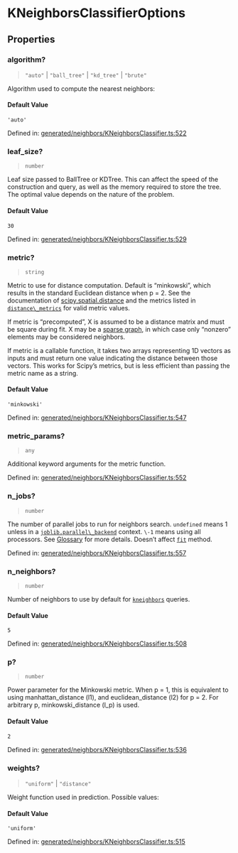 # KNeighborsClassifierOptions

## Properties

### algorithm?

> `"auto"` \| `"ball_tree"` \| `"kd_tree"` \| `"brute"`

Algorithm used to compute the nearest neighbors:

#### Default Value

`'auto'`

Defined in:  [generated/neighbors/KNeighborsClassifier.ts:522](https://github.com/transitive-bullshit/scikit-learn-ts/blob/92ab806/packages/sklearn/src/generated/neighbors/KNeighborsClassifier.ts#L522)

### leaf\_size?

> `number`

Leaf size passed to BallTree or KDTree. This can affect the speed of the construction and query, as well as the memory required to store the tree. The optimal value depends on the nature of the problem.

#### Default Value

`30`

Defined in:  [generated/neighbors/KNeighborsClassifier.ts:529](https://github.com/transitive-bullshit/scikit-learn-ts/blob/92ab806/packages/sklearn/src/generated/neighbors/KNeighborsClassifier.ts#L529)

### metric?

> `string`

Metric to use for distance computation. Default is “minkowski”, which results in the standard Euclidean distance when p = 2. See the documentation of [scipy.spatial.distance](https://docs.scipy.org/doc/scipy/reference/spatial.distance.html) and the metrics listed in [`distance\_metrics`](sklearn.metrics.pairwise.distance_metrics.html#sklearn.metrics.pairwise.distance_metrics "sklearn.metrics.pairwise.distance_metrics") for valid metric values.

If metric is “precomputed”, X is assumed to be a distance matrix and must be square during fit. X may be a [sparse graph](../../glossary.html#term-sparse-graph), in which case only “nonzero” elements may be considered neighbors.

If metric is a callable function, it takes two arrays representing 1D vectors as inputs and must return one value indicating the distance between those vectors. This works for Scipy’s metrics, but is less efficient than passing the metric name as a string.

#### Default Value

`'minkowski'`

Defined in:  [generated/neighbors/KNeighborsClassifier.ts:547](https://github.com/transitive-bullshit/scikit-learn-ts/blob/92ab806/packages/sklearn/src/generated/neighbors/KNeighborsClassifier.ts#L547)

### metric\_params?

> `any`

Additional keyword arguments for the metric function.

Defined in:  [generated/neighbors/KNeighborsClassifier.ts:552](https://github.com/transitive-bullshit/scikit-learn-ts/blob/92ab806/packages/sklearn/src/generated/neighbors/KNeighborsClassifier.ts#L552)

### n\_jobs?

> `number`

The number of parallel jobs to run for neighbors search. `undefined` means 1 unless in a [`joblib.parallel\_backend`](https://joblib.readthedocs.io/en/latest/parallel.html#joblib.parallel_backend "(in joblib v1.3.0.dev0)") context. `\-1` means using all processors. See [Glossary](../../glossary.html#term-n_jobs) for more details. Doesn’t affect [`fit`](#sklearn.neighbors.KNeighborsClassifier.fit "sklearn.neighbors.KNeighborsClassifier.fit") method.

Defined in:  [generated/neighbors/KNeighborsClassifier.ts:557](https://github.com/transitive-bullshit/scikit-learn-ts/blob/92ab806/packages/sklearn/src/generated/neighbors/KNeighborsClassifier.ts#L557)

### n\_neighbors?

> `number`

Number of neighbors to use by default for [`kneighbors`](#sklearn.neighbors.KNeighborsClassifier.kneighbors "sklearn.neighbors.KNeighborsClassifier.kneighbors") queries.

#### Default Value

`5`

Defined in:  [generated/neighbors/KNeighborsClassifier.ts:508](https://github.com/transitive-bullshit/scikit-learn-ts/blob/92ab806/packages/sklearn/src/generated/neighbors/KNeighborsClassifier.ts#L508)

### p?

> `number`

Power parameter for the Minkowski metric. When p = 1, this is equivalent to using manhattan\_distance (l1), and euclidean\_distance (l2) for p = 2. For arbitrary p, minkowski\_distance (l\_p) is used.

#### Default Value

`2`

Defined in:  [generated/neighbors/KNeighborsClassifier.ts:536](https://github.com/transitive-bullshit/scikit-learn-ts/blob/92ab806/packages/sklearn/src/generated/neighbors/KNeighborsClassifier.ts#L536)

### weights?

> `"uniform"` \| `"distance"`

Weight function used in prediction. Possible values:

#### Default Value

`'uniform'`

Defined in:  [generated/neighbors/KNeighborsClassifier.ts:515](https://github.com/transitive-bullshit/scikit-learn-ts/blob/92ab806/packages/sklearn/src/generated/neighbors/KNeighborsClassifier.ts#L515)
